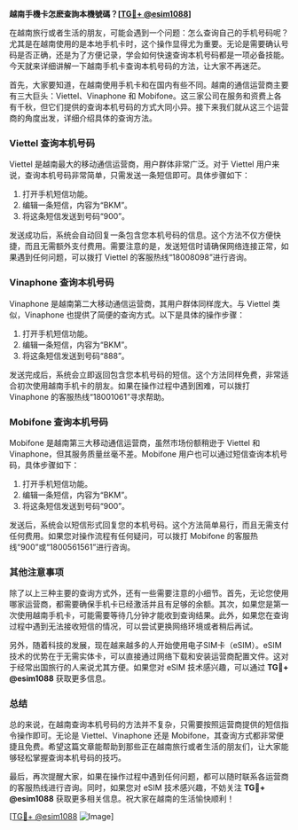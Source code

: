 **越南手機卡怎麽查詢本機號碼？[[TG💪+ @esim1088](https://t.me/s/esim1088)]**

在越南旅行或者生活的朋友，可能会遇到一个问题：怎么查询自己的手机号码呢？尤其是在越南使用的是本地手机卡时，这个操作显得尤为重要。无论是需要确认号码是否正确，还是为了方便记录，学会如何快速查询本机号码都是一项必备技能。今天就来详细讲解一下越南手机卡查询本机号码的方法，让大家不再迷茫。

首先，大家要知道，在越南使用手机卡和在国内有些不同。越南的通信运营商主要有三大巨头：Viettel、Vinaphone 和 Mobifone。这三家公司在服务和资费上各有千秋，但它们提供的查询本机号码的方式大同小异。接下来我们就从这三个运营商的角度出发，详细介绍具体的查询方法。

### Viettel 查询本机号码

Viettel 是越南最大的移动通信运营商，用户群体非常广泛。对于 Viettel 用户来说，查询本机号码非常简单，只需发送一条短信即可。具体步骤如下：

1. 打开手机短信功能。
2. 编辑一条短信，内容为“BKM”。
3. 将这条短信发送到号码“900”。

发送成功后，系统会自动回复一条包含您本机号码的信息。这个方法不仅方便快捷，而且无需额外支付费用。需要注意的是，发送短信时请确保网络连接正常，如果遇到任何问题，可以拨打 Viettel 的客服热线“18008098”进行咨询。

### Vinaphone 查询本机号码

Vinaphone 是越南第二大移动通信运营商，其用户群体同样庞大。与 Viettel 类似，Vinaphone 也提供了简便的查询方式。以下是具体的操作步骤：

1. 打开手机短信功能。
2. 编辑一条短信，内容为“BKM”。
3. 将这条短信发送到号码“888”。

发送完成后，系统会立即返回包含您本机号码的短信。这个方法同样免费，非常适合初次使用越南手机卡的朋友。如果在操作过程中遇到困难，可以拨打 Vinaphone 的客服热线“18001061”寻求帮助。

### Mobifone 查询本机号码

Mobifone 是越南第三大移动通信运营商，虽然市场份额稍逊于 Viettel 和 Vinaphone，但其服务质量丝毫不差。Mobifone 用户也可以通过短信查询本机号码，具体步骤如下：

1. 打开手机短信功能。
2. 编辑一条短信，内容为“BKM”。
3. 将这条短信发送到号码“900”。

发送后，系统会以短信形式回复您的本机号码。这个方法简单易行，而且无需支付任何费用。如果您对操作流程有任何疑问，可以拨打 Mobifone 的客服热线“900”或“1800561561”进行咨询。

### 其他注意事项

除了以上三种主要的查询方式外，还有一些需要注意的小细节。首先，无论您使用哪家运营商，都需要确保手机卡已经激活并且有足够的余额。其次，如果您是第一次使用越南手机卡，可能需要等待几分钟才能收到查询结果。此外，如果您在查询过程中遇到无法接收短信的情况，可以尝试更换网络环境或者稍后再试。

另外，随着科技的发展，现在越来越多的人开始使用电子SIM卡（eSIM）。eSIM 技术的优势在于无需实体卡，可以直接通过网络下载和安装运营商配置文件。这对于经常出国旅行的人来说尤其方便。如果您对 eSIM 技术感兴趣，可以通过 **TG💪+ @esim1088** 获取更多信息。

### 总结

总的来说，在越南查询本机号码的方法并不复杂，只需要按照运营商提供的短信指令操作即可。无论是 Viettel、Vinaphone 还是 Mobifone，其查询方式都非常便捷且免费。希望这篇文章能帮助到那些正在越南旅行或者生活的朋友们，让大家能够轻松掌握查询本机号码的技巧。

最后，再次提醒大家，如果在操作过程中遇到任何问题，都可以随时联系各运营商的客服热线进行咨询。同时，如果您对 eSIM 技术感兴趣，不妨关注 **TG💪+ @esim1088** 获取更多相关信息。祝大家在越南的生活愉快顺利！

[[TG💪+ @esim1088](https://t.me/s/esim1088) ![Image](https://i.postimg.cc/4NQfJmqS/Snipaste-2025-05-13-00-14-12.png)]